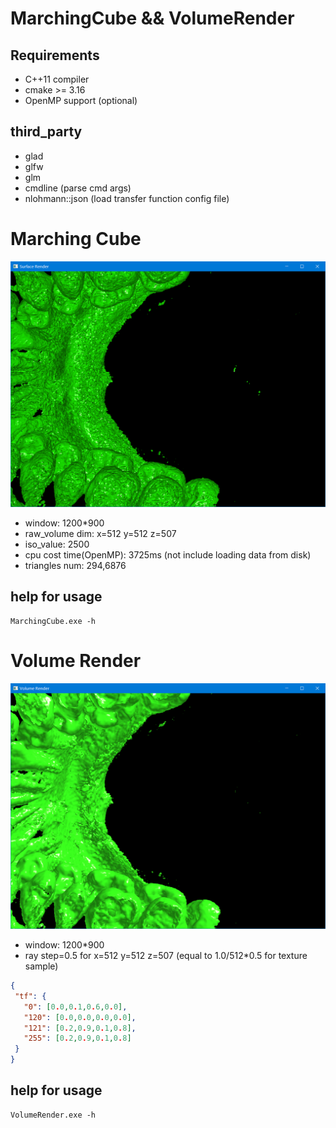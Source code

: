 # MarchingCube && VolumeRender

## Requirements
* C++11 compiler
* cmake >= 3.16
* OpenMP support (optional)

## third_party
* glad
* glfw
* glm 
* cmdline (parse cmd args)
* nlohmann::json (load transfer function config file)
# Marching Cube

![marching cube](img/marching_cube.png)

 *  window: 1200*900
 *  raw_volume dim: x=512 y=512 z=507
 *  iso_value: 2500
 *  cpu cost time(OpenMP): 3725ms (not include loading data from disk)
 *  triangles num: 294,6876
## help for usage
    MarchingCube.exe -h

# Volume Render
![volume render](img/volume_render.png)

 *  window: 1200*900
 *  ray step=0.5 for x=512 y=512 z=507 (equal to 1.0/512*0.5 for texture sample)
 ```json
{
  "tf": {
    "0": [0.0,0.1,0.6,0.0],
    "120": [0.0,0.0,0.0,0.0],
    "121": [0.2,0.9,0.1,0.8],
    "255": [0.2,0.9,0.1,0.8]
  }
}
```
## help for usage
    VolumeRender.exe -h
